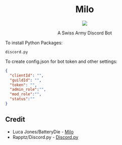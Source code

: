 <h1 align="center">Milo</h1>
<p align="center">
<img src="https://cdn.discordapp.com/avatars/858534348596707329/69769f64c867665a1f56d22e9b5ffde6.webp"></p>
<p align="center">A Swiss Army Discord Bot</p>

To install Python Packages:
```
discord.py
```

To create config.json for bot token and other settings:
```json
{
  "clientId": "",
  "guildId": "", 
  "token": "",
  "admin_role":"",
  "mod_role":"",
  "status":""
}
```
## Credit 
* Luca Jones/BatteryDie - [Milo](https://github.com/BatteryDie/Milo/)
* Rapptz/Discord.py - [Discord.py](https://github.com/Rapptz/discord.py)
